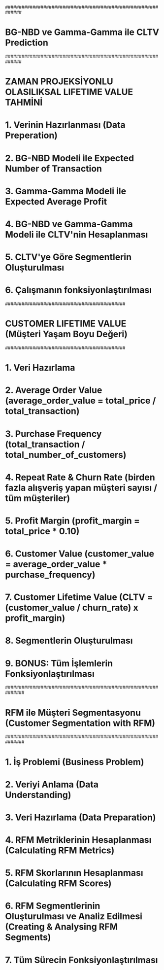 ##############################################################
# BG-NBD ve Gamma-Gamma ile CLTV Prediction
##############################################################
# ZAMAN PROJEKSİYONLU OLASILIKSAL LIFETIME VALUE TAHMİNİ

# 1. Verinin Hazırlanması (Data Preperation)
# 2. BG-NBD Modeli ile Expected Number of Transaction
# 3. Gamma-Gamma Modeli ile Expected Average Profit
# 4. BG-NBD ve Gamma-Gamma Modeli ile CLTV'nin Hesaplanması
# 5. CLTV'ye Göre Segmentlerin Oluşturulması
# 6. Çalışmanın fonksiyonlaştırılması

############################################
# CUSTOMER LIFETIME VALUE (Müşteri Yaşam Boyu Değeri)
############################################

# 1. Veri Hazırlama
# 2. Average Order Value (average_order_value = total_price / total_transaction)
# 3. Purchase Frequency (total_transaction / total_number_of_customers)
# 4. Repeat Rate & Churn Rate (birden fazla alışveriş yapan müşteri sayısı / tüm müşteriler)
# 5. Profit Margin (profit_margin =  total_price * 0.10)
# 6. Customer Value (customer_value = average_order_value * purchase_frequency)
# 7. Customer Lifetime Value (CLTV = (customer_value / churn_rate) x profit_margin)
# 8. Segmentlerin Oluşturulması
# 9. BONUS: Tüm İşlemlerin Fonksiyonlaştırılması

###############################################################
# RFM ile Müşteri Segmentasyonu (Customer Segmentation with RFM)
###############################################################

# 1. İş Problemi (Business Problem)
# 2. Veriyi Anlama (Data Understanding)
# 3. Veri Hazırlama (Data Preparation)
# 4. RFM Metriklerinin Hesaplanması (Calculating RFM Metrics)
# 5. RFM Skorlarının Hesaplanması (Calculating RFM Scores)
# 6. RFM Segmentlerinin Oluşturulması ve Analiz Edilmesi (Creating & Analysing RFM Segments)
# 7. Tüm Sürecin Fonksiyonlaştırılması

